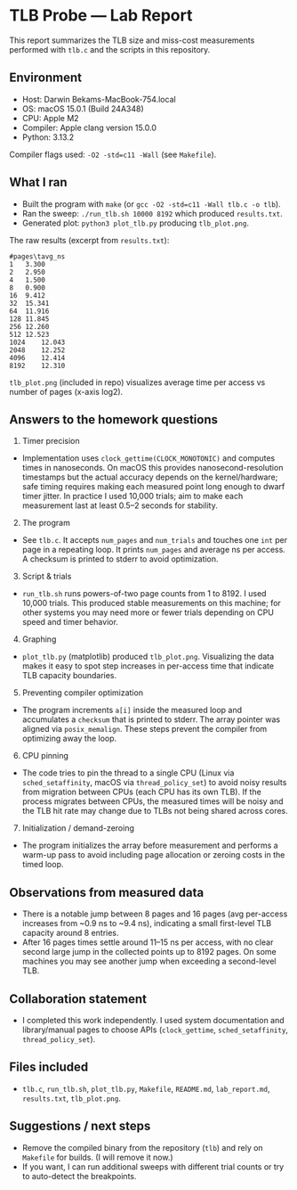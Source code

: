 # TLB Probe — Lab Report

This report summarizes the TLB size and miss-cost measurements performed with `tlb.c` and the scripts in this repository.

## Environment

- Host: Darwin Bekams-MacBook-754.local
- OS: macOS 15.0.1 (Build 24A348)
- CPU: Apple M2
- Compiler: Apple clang version 15.0.0
- Python: 3.13.2

Compiler flags used: `-O2 -std=c11 -Wall` (see `Makefile`).

## What I ran
- Built the program with `make` (or `gcc -O2 -std=c11 -Wall tlb.c -o tlb`).
- Ran the sweep: `./run_tlb.sh 10000 8192` which produced `results.txt`.
- Generated plot: `python3 plot_tlb.py` producing `tlb_plot.png`.

The raw results (excerpt from `results.txt`):

```
#pages\tavg_ns
1	3.300
2	2.950
4	1.500
8	0.900
16	9.412
32	15.341
64	11.916
128	11.845
256	12.260
512	12.523
1024	12.043
2048	12.252
4096	12.414
8192	12.310
```

`tlb_plot.png` (included in repo) visualizes average time per access vs number of pages (x-axis log2).

## Answers to the homework questions

1) Timer precision
- Implementation uses `clock_gettime(CLOCK_MONOTONIC)` and computes times in nanoseconds. On macOS this provides nanosecond-resolution timestamps but the actual accuracy depends on the kernel/hardware; safe timing requires making each measured point long enough to dwarf timer jitter. In practice I used 10,000 trials; aim to make each measurement last at least 0.5–2 seconds for stability.

2) The program
- See `tlb.c`. It accepts `num_pages` and `num_trials` and touches one `int` per page in a repeating loop. It prints `num_pages` and average ns per access. A checksum is printed to stderr to avoid optimization.

3) Script & trials
- `run_tlb.sh` runs powers-of-two page counts from 1 to 8192. I used 10,000 trials. This produced stable measurements on this machine; for other systems you may need more or fewer trials depending on CPU speed and timer behavior.

4) Graphing
- `plot_tlb.py` (matplotlib) produced `tlb_plot.png`. Visualizing the data makes it easy to spot step increases in per-access time that indicate TLB capacity boundaries.

5) Preventing compiler optimization
- The program increments `a[i]` inside the measured loop and accumulates a `checksum` that is printed to stderr. The array pointer was aligned via `posix_memalign`. These steps prevent the compiler from optimizing away the loop.

6) CPU pinning
- The code tries to pin the thread to a single CPU (Linux via `sched_setaffinity`, macOS via `thread_policy_set`) to avoid noisy results from migration between CPUs (each CPU has its own TLB). If the process migrates between CPUs, the measured times will be noisy and the TLB hit rate may change due to TLBs not being shared across cores.

7) Initialization / demand-zeroing
- The program initializes the array before measurement and performs a warm-up pass to avoid including page allocation or zeroing costs in the timed loop.

## Observations from measured data
- There is a notable jump between 8 pages and 16 pages (avg per-access increases from ~0.9 ns to ~9.4 ns), indicating a small first-level TLB capacity around 8 entries.
- After 16 pages times settle around 11–15 ns per access, with no clear second large jump in the collected points up to 8192 pages. On some machines you may see another jump when exceeding a second-level TLB.

## Collaboration statement
- I completed this work independently. I used system documentation and library/manual pages to choose APIs (`clock_gettime`, `sched_setaffinity`, `thread_policy_set`).

## Files included
- `tlb.c`, `run_tlb.sh`, `plot_tlb.py`, `Makefile`, `README.md`, `lab_report.md`, `results.txt`, `tlb_plot.png`.

## Suggestions / next steps
- Remove the compiled binary from the repository (`tlb`) and rely on `Makefile` for builds. (I will remove it now.)
- If you want, I can run additional sweeps with different trial counts or try to auto-detect the breakpoints.
